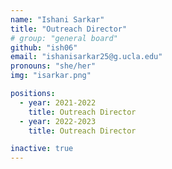 ```yaml
---
name: "Ishani Sarkar"
title: "Outreach Director"
# group: "general board"
github: "ish06"
email: "ishanisarkar25@g.ucla.edu"
pronouns: "she/her"
img: "isarkar.png"

positions:
  - year: 2021-2022
    title: Outreach Director
  - year: 2022-2023
    title: Outreach Director

inactive: true
---
```

